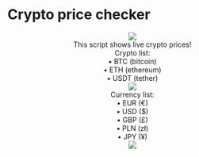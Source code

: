 # Crypto price checker
<p align="center">
    <img src="https://i.imgur.com/DwVIgrh.gif"><br>
    This script shows live crypto prices!<br>
    Crypto list:<br>
    • BTC  (bitcoin)<br>
    • ETH  (ethereum)<br>
    • USDT (tether)<br>
  <img src="https://i.imgur.com/DwVIgrh.gif"><br>
    Currency list:<br>
    • EUR (€)<br>
    • USD ($)<br>
    • GBP (£)<br>
    • PLN (zł)<br>
    • JPY (¥)<br>
    <img src="https://i.imgur.com/DwVIgrh.gif">
</p>
